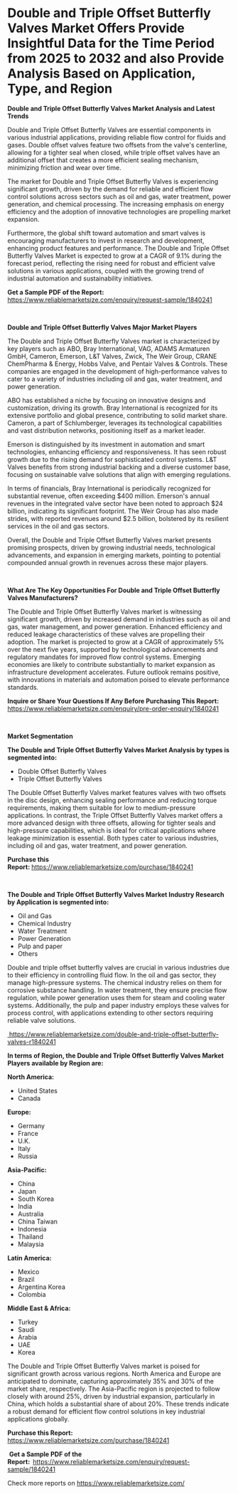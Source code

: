 <p><h1>Double and Triple Offset Butterfly Valves Market Offers Provide Insightful Data for the Time Period from 2025 to 2032 and also Provide Analysis Based on Application, Type, and Region</h1></p><p><strong>Double and Triple Offset Butterfly Valves Market Analysis and Latest Trends</strong></p>
<p><p>Double and Triple Offset Butterfly Valves are essential components in various industrial applications, providing reliable flow control for fluids and gases. Double offset valves feature two offsets from the valve's centerline, allowing for a tighter seal when closed, while triple offset valves have an additional offset that creates a more efficient sealing mechanism, minimizing friction and wear over time.</p><p>The market for Double and Triple Offset Butterfly Valves is experiencing significant growth, driven by the demand for reliable and efficient flow control solutions across sectors such as oil and gas, water treatment, power generation, and chemical processing. The increasing emphasis on energy efficiency and the adoption of innovative technologies are propelling market expansion. </p><p>Furthermore, the global shift toward automation and smart valves is encouraging manufacturers to invest in research and development, enhancing product features and performance. The Double and Triple Offset Butterfly Valves Market is expected to grow at a CAGR of 9.1% during the forecast period, reflecting the rising need for robust and efficient valve solutions in various applications, coupled with the growing trend of industrial automation and sustainability initiatives.</p></p>
<p><strong>Get a Sample PDF of the Report:&nbsp;</strong> <a href="https://www.reliablemarketsize.com/enquiry/request-sample/1840241?utm_campaign=1845&utm_medium=2&utm_source=Github&utm_content=ia&utm_term=28022025&utm_id=double-and-triple-offset-butterfly-valves">https://www.reliablemarketsize.com/enquiry/request-sample/1840241</a></p>
<p>&nbsp;</p>
<p><strong>Double and Triple Offset Butterfly Valves Major Market Players</strong></p>
<p><p>The Double and Triple Offset Butterfly Valves market is characterized by key players such as ABO, Bray International, VAG, ADAMS Armaturen GmbH, Cameron, Emerson, L&T Valves, Zwick, The Weir Group, CRANE ChemPharma & Energy, Hobbs Valve, and Pentair Valves & Controls. These companies are engaged in the development of high-performance valves to cater to a variety of industries including oil and gas, water treatment, and power generation.</p><p>ABO has established a niche by focusing on innovative designs and customization, driving its growth. Bray International is recognized for its extensive portfolio and global presence, contributing to solid market share. Cameron, a part of Schlumberger, leverages its technological capabilities and vast distribution networks, positioning itself as a market leader.</p><p>Emerson is distinguished by its investment in automation and smart technologies, enhancing efficiency and responsiveness. It has seen robust growth due to the rising demand for sophisticated control systems. L&T Valves benefits from strong industrial backing and a diverse customer base, focusing on sustainable valve solutions that align with emerging regulations.</p><p>In terms of financials, Bray International is periodically recognized for substantial revenue, often exceeding $400 million. Emerson's annual revenues in the integrated valve sector have been noted to approach $24 billion, indicating its significant footprint. The Weir Group has also made strides, with reported revenues around $2.5 billion, bolstered by its resilient services in the oil and gas sectors.</p><p>Overall, the Double and Triple Offset Butterfly Valves market presents promising prospects, driven by growing industrial needs, technological advancements, and expansion in emerging markets, pointing to potential compounded annual growth in revenues across these major players.</p></p>
<p>&nbsp;</p>
<p><strong>What Are The Key Opportunities For Double and Triple Offset Butterfly Valves Manufacturers?</strong></p>
<p><p>The Double and Triple Offset Butterfly Valves market is witnessing significant growth, driven by increased demand in industries such as oil and gas, water management, and power generation. Enhanced efficiency and reduced leakage characteristics of these valves are propelling their adoption. The market is projected to grow at a CAGR of approximately 5% over the next five years, supported by technological advancements and regulatory mandates for improved flow control systems. Emerging economies are likely to contribute substantially to market expansion as infrastructure development accelerates. Future outlook remains positive, with innovations in materials and automation poised to elevate performance standards.</p></p>
<p><strong>Inquire or Share Your Questions If Any Before Purchasing This Report:</strong> <a href="https://www.reliablemarketsize.com/enquiry/pre-order-enquiry/1840241?utm_campaign=1845&utm_medium=2&utm_source=Github&utm_content=ia&utm_term=28022025&utm_id=double-and-triple-offset-butterfly-valves">https://www.reliablemarketsize.com/enquiry/pre-order-enquiry/1840241</a></p>
<p>&nbsp;</p>
<p><strong>Market Segmentation</strong></p>
<p><strong>The Double and Triple Offset Butterfly Valves Market Analysis by types is segmented into:</strong></p>
<p><ul><li>Double Offset Butterfly Valves</li><li>Triple Offset Butterfly Valves</li></ul></p>
<p><p>The Double Offset Butterfly Valves market features valves with two offsets in the disc design, enhancing sealing performance and reducing torque requirements, making them suitable for low to medium-pressure applications. In contrast, the Triple Offset Butterfly Valves market offers a more advanced design with three offsets, allowing for tighter seals and high-pressure capabilities, which is ideal for critical applications where leakage minimization is essential. Both types cater to various industries, including oil and gas, water treatment, and power generation.</p></p>
<p><strong>Purchase this Report:&nbsp;</strong><a href="https://www.reliablemarketsize.com/purchase/1840241?utm_campaign=1845&utm_medium=2&utm_source=Github&utm_content=ia&utm_term=28022025&utm_id=double-and-triple-offset-butterfly-valves">https://www.reliablemarketsize.com/purchase/1840241</a></p>
<p>&nbsp;</p>
<p><strong>The Double and Triple Offset Butterfly Valves Market Industry Research by Application is segmented into:</strong></p>
<p><ul><li>Oil and Gas</li><li>Chemical Industry</li><li>Water Treatment</li><li>Power Generation</li><li>Pulp and paper</li><li>Others</li></ul></p>
<p><p>Double and triple offset butterfly valves are crucial in various industries due to their efficiency in controlling fluid flow. In the oil and gas sector, they manage high-pressure systems. The chemical industry relies on them for corrosive substance handling. In water treatment, they ensure precise flow regulation, while power generation uses them for steam and cooling water systems. Additionally, the pulp and paper industry employs these valves for process control, with applications extending to other sectors requiring reliable valve solutions.</p></p>
<p><a href="https://www.reliablemarketsize.com/double-and-triple-offset-butterfly-valves-r1840241?utm_campaign=1845&utm_medium=2&utm_source=Github&utm_content=ia&utm_term=28022025&utm_id=double-and-triple-offset-butterfly-valves">&nbsp;https://www.reliablemarketsize.com/double-and-triple-offset-butterfly-valves-r1840241</a></p>
<p><strong>In terms of Region, the Double and Triple Offset Butterfly Valves Market Players available by Region are:</strong></p>
<p>
    <p> <strong> North America: </strong>
        <ul>
            <li>United States</li>
            <li>Canada</li>
        </ul>
        </p> 
    <p> <strong> Europe: </strong>
        <ul>
            <li>Germany</li>
            <li>France</li>
            <li>U.K.</li>
            <li>Italy</li>
            <li>Russia</li>
        </ul>
        </p> 
    <p> <strong> Asia-Pacific: </strong>
        <ul>
            <li>China</li>
            <li>Japan</li>
            <li>South Korea</li>
            <li>India</li>
            <li>Australia</li>
            <li>China Taiwan</li>
            <li>Indonesia</li>
            <li>Thailand</li>
            <li>Malaysia</li>
        </ul>
        </p> 
    <p> <strong> Latin America: </strong>
        <ul>
            <li>Mexico</li>
            <li>Brazil</li>
            <li>Argentina Korea</li>
            <li>Colombia</li>
        </ul>
        </p> 
    <p> <strong> Middle East & Africa: </strong>
        <ul>
            <li>Turkey</li>
            <li>Saudi</li>
            <li>Arabia</li>
            <li>UAE</li>
            <li>Korea</li>
        </ul>
    </p>
    </p>
<p><p>The Double and Triple Offset Butterfly Valves market is poised for significant growth across various regions. North America and Europe are anticipated to dominate, capturing approximately 35% and 30% of the market share, respectively. The Asia-Pacific region is projected to follow closely with around 25%, driven by industrial expansion, particularly in China, which holds a substantial share of about 20%. These trends indicate a robust demand for efficient flow control solutions in key industrial applications globally.</p></p>
<p><strong>Purchase this Report: </strong><a href="https://www.reliablemarketsize.com/purchase/1840241?utm_campaign=1845&utm_medium=2&utm_source=Github&utm_content=ia&utm_term=28022025&utm_id=double-and-triple-offset-butterfly-valves">https://www.reliablemarketsize.com/purchase/1840241</a></p>
<p>&nbsp;<strong>Get a Sample PDF of the Report:&nbsp;&nbsp;</strong><a href="https://www.reliablemarketsize.com/enquiry/request-sample/1840241?utm_campaign=1845&utm_medium=2&utm_source=Github&utm_content=ia&utm_term=28022025&utm_id=double-and-triple-offset-butterfly-valves">https://www.reliablemarketsize.com/enquiry/request-sample/1840241</a></p>
<p><strong></strong></p>
<p>Check more reports on <a href="https://www.reliablemarketsize.com/?utm_campaign=1845&utm_medium=2&utm_source=Github&utm_content=ia&utm_term=28022025&utm_id=double-and-triple-offset-butterfly-valves">https://www.reliablemarketsize.com/</a></p>